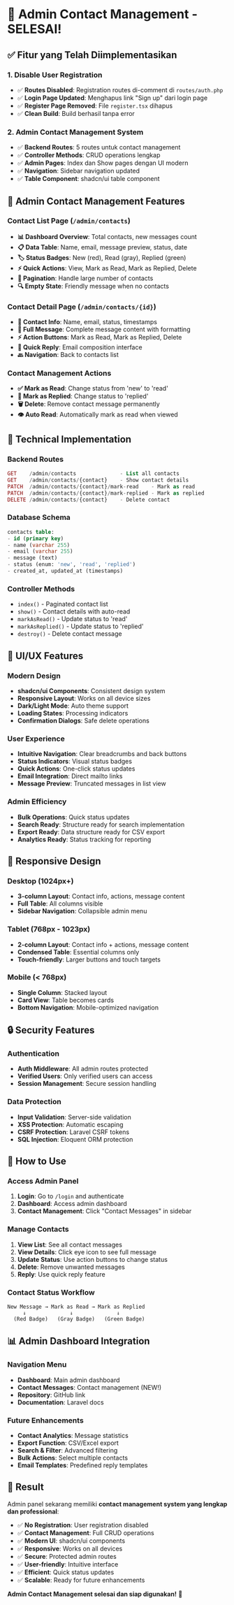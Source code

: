 # 📧 Admin Contact Management - SELESAI!

## ✅ **Fitur yang Telah Diimplementasikan**

### **1. Disable User Registration**

- ✅ **Routes Disabled**: Registration routes di-comment di `routes/auth.php`
- ✅ **Login Page Updated**: Menghapus link "Sign up" dari login page
- ✅ **Register Page Removed**: File `register.tsx` dihapus
- ✅ **Clean Build**: Build berhasil tanpa error

### **2. Admin Contact Management System**

- ✅ **Backend Routes**: 5 routes untuk contact management
- ✅ **Controller Methods**: CRUD operations lengkap
- ✅ **Admin Pages**: Index dan Show pages dengan UI modern
- ✅ **Navigation**: Sidebar navigation updated
- ✅ **Table Component**: shadcn/ui table component

## 🎯 **Admin Contact Management Features**

### **Contact List Page (`/admin/contacts`)**

- **📊 Dashboard Overview**: Total contacts, new messages count
- **📋 Data Table**: Name, email, message preview, status, date
- **🏷️ Status Badges**: New (red), Read (gray), Replied (green)
- **⚡ Quick Actions**: View, Mark as Read, Mark as Replied, Delete
- **📄 Pagination**: Handle large number of contacts
- **🔍 Empty State**: Friendly message when no contacts

### **Contact Detail Page (`/admin/contacts/{id}`)**

- **👤 Contact Info**: Name, email, status, timestamps
- **💬 Full Message**: Complete message content with formatting
- **⚡ Action Buttons**: Mark as Read, Mark as Replied, Delete
- **📧 Quick Reply**: Email composition interface
- **🔙 Navigation**: Back to contacts list

### **Contact Management Actions**

- **✅ Mark as Read**: Change status from 'new' to 'read'
- **💬 Mark as Replied**: Change status to 'replied'
- **🗑️ Delete**: Remove contact message permanently
- **👁️ Auto Read**: Automatically mark as read when viewed

## 🔧 **Technical Implementation**

### **Backend Routes**

```php
GET    /admin/contacts              - List all contacts
GET    /admin/contacts/{contact}    - Show contact details
PATCH  /admin/contacts/{contact}/mark-read    - Mark as read
PATCH  /admin/contacts/{contact}/mark-replied - Mark as replied
DELETE /admin/contacts/{contact}    - Delete contact
```

### **Database Schema**

```sql
contacts table:
- id (primary key)
- name (varchar 255)
- email (varchar 255)
- message (text)
- status (enum: 'new', 'read', 'replied')
- created_at, updated_at (timestamps)
```

### **Controller Methods**

- `index()` - Paginated contact list
- `show()` - Contact details with auto-read
- `markAsRead()` - Update status to 'read'
- `markAsReplied()` - Update status to 'replied'
- `destroy()` - Delete contact message

## 🎨 **UI/UX Features**

### **Modern Design**

- **shadcn/ui Components**: Consistent design system
- **Responsive Layout**: Works on all device sizes
- **Dark/Light Mode**: Auto theme support
- **Loading States**: Processing indicators
- **Confirmation Dialogs**: Safe delete operations

### **User Experience**

- **Intuitive Navigation**: Clear breadcrumbs and back buttons
- **Status Indicators**: Visual status badges
- **Quick Actions**: One-click status updates
- **Email Integration**: Direct mailto links
- **Message Preview**: Truncated messages in list view

### **Admin Efficiency**

- **Bulk Operations**: Quick status updates
- **Search Ready**: Structure ready for search implementation
- **Export Ready**: Data structure ready for CSV export
- **Analytics Ready**: Status tracking for reporting

## 📱 **Responsive Design**

### **Desktop (1024px+)**

- **3-column Layout**: Contact info, actions, message content
- **Full Table**: All columns visible
- **Sidebar Navigation**: Collapsible admin menu

### **Tablet (768px - 1023px)**

- **2-column Layout**: Contact info + actions, message content
- **Condensed Table**: Essential columns only
- **Touch-friendly**: Larger buttons and touch targets

### **Mobile (< 768px)**

- **Single Column**: Stacked layout
- **Card View**: Table becomes cards
- **Bottom Navigation**: Mobile-optimized navigation

## 🔒 **Security Features**

### **Authentication**

- **Auth Middleware**: All admin routes protected
- **Verified Users**: Only verified users can access
- **Session Management**: Secure session handling

### **Data Protection**

- **Input Validation**: Server-side validation
- **XSS Protection**: Automatic escaping
- **CSRF Protection**: Laravel CSRF tokens
- **SQL Injection**: Eloquent ORM protection

## 🚀 **How to Use**

### **Access Admin Panel**

1. **Login**: Go to `/login` and authenticate
2. **Dashboard**: Access admin dashboard
3. **Contact Management**: Click "Contact Messages" in sidebar

### **Manage Contacts**

1. **View List**: See all contact messages
2. **View Details**: Click eye icon to see full message
3. **Update Status**: Use action buttons to change status
4. **Delete**: Remove unwanted messages
5. **Reply**: Use quick reply feature

### **Contact Status Workflow**

```
New Message → Mark as Read → Mark as Replied
     ↓              ↓              ↓
  (Red Badge)   (Gray Badge)   (Green Badge)
```

## 📊 **Admin Dashboard Integration**

### **Navigation Menu**

- **Dashboard**: Main admin dashboard
- **Contact Messages**: Contact management (NEW!)
- **Repository**: GitHub link
- **Documentation**: Laravel docs

### **Future Enhancements**

- **Contact Analytics**: Message statistics
- **Export Function**: CSV/Excel export
- **Search & Filter**: Advanced filtering
- **Bulk Actions**: Select multiple contacts
- **Email Templates**: Predefined reply templates

## 🎉 **Result**

Admin panel sekarang memiliki **contact management system yang lengkap dan professional**:

- ✅ **No Registration**: User registration disabled
- ✅ **Contact Management**: Full CRUD operations
- ✅ **Modern UI**: shadcn/ui components
- ✅ **Responsive**: Works on all devices
- ✅ **Secure**: Protected admin routes
- ✅ **User-friendly**: Intuitive interface
- ✅ **Efficient**: Quick status updates
- ✅ **Scalable**: Ready for future enhancements

**Admin Contact Management selesai dan siap digunakan!** 🎊
